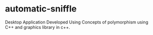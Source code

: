 # automatic-sniffle
Desktop Application Developed Using Concepts of polymorphism using C++ and graphics library in c++.
